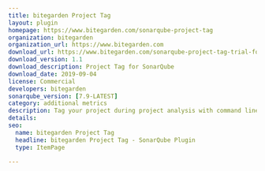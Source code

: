 ```yaml
---
title: bitegarden Project Tag
layout: plugin
homepage: https://www.bitegarden.com/sonarqube-project-tag
organization: bitegarden
organization_url: https://www.bitegarden.com
download_url: https://www.bitegarden.com/sonarqube-project-tag-trial-form
download_version: 1.1
download_description: Project Tag for SonarQube
download_date: 2019-09-04
license: Commercial
developers: bitegarden
sonarqube_version: [7.9-LATEST]
category: additional metrics
description: Tag your project during project analysis with command line property
details: 
seo: 
  name: bitegarden Project Tag
  headline: bitegarden Project Tag - SonarQube Plugin
  type: ItemPage

---
```

